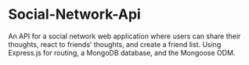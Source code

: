 # Social-Network-Api

An API for a social network web application where users can share their thoughts, react to friends’ thoughts, and create a friend list. Using Express.js for routing, a MongoDB database, and the Mongoose ODM.
